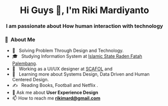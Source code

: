 <h1 align="center">Hi Guys 👋, I'm Riki Mardiyanto</h1>
<h3 align="center">
	I am passionate about How human interaction with technology <br>
	
</h3>

<h3> 👨 &nbsp;About Me </h3>

- 🔭 &nbsp; Solving Problem Through Design and Technology.
- 🎓 &nbsp; Studying Information System at [Islamic State Raden Fatah Palembang](https://radenfatah.ac.id).
- 💼 &nbsp; Working as a UI/UX designer at [SCAFOL](https://scafol.com/) and 
- 🌱 &nbsp; Learning more about Systems Design, Data Driven and Human Centered Design.
- ✍️ &nbsp; Reading Books, Football and Netflix .
- 💬 Ask me about **User Experience Design**
- 📫 How to reach me **rikimard@gmail.com** 

<br/>
<br/>

